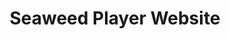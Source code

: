---
layout: gallery
title: Seaweed Player Website
category: portfolio
image: seaweed-site
info: The <a href='http://www.seaweedplayer.com'>Seaweed Player</a> website. Photoshop / HTML / CSS / Twitter Bootstrap
---